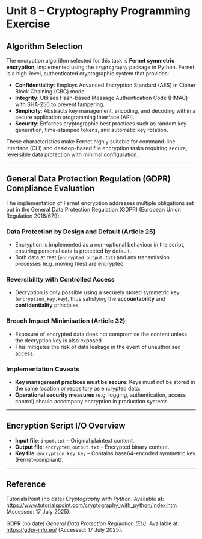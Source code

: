# Unit 8 – Cryptography Programming Exercise

## Algorithm Selection

The encryption algorithm selected for this task is **Fernet symmetric encryption**, implemented using the `cryptography` package in Python. Fernet is a high-level, authenticated cryptographic system that provides:

- **Confidentiality**: Employs Advanced Encryption Standard (AES) in Cipher Block Chaining (CBC) mode.
- **Integrity**: Utilises Hash-based Message Authentication Code (HMAC) with SHA-256 to prevent tampering.
- **Simplicity**: Abstracts key management, encoding, and decoding within a secure application programming interface (API).
- **Security**: Enforces cryptographic best practices such as random key generation, time-stamped tokens, and automatic key rotation.

These characteristics make Fernet highly suitable for command-line interface (CLI) and desktop-based file encryption tasks requiring secure, reversible data protection with minimal configuration.

---

## General Data Protection Regulation (GDPR) Compliance Evaluation

The implementation of Fernet encryption addresses multiple obligations set out in the General Data Protection Regulation (GDPR) (European Union Regulation 2016/679).

### Data Protection by Design and Default (Article 25)
- Encryption is implemented as a non-optional behaviour in the script, ensuring personal data is protected by default.
- Both data at rest (`encrypted_output.txt`) and any transmission processes (e.g. moving files) are encrypted.

### Reversibility with Controlled Access
- Decryption is only possible using a securely stored symmetric key (`encryption_key.key`), thus satisfying the **accountability** and **confidentiality** principles.

### Breach Impact Minimisation (Article 32)
- Exposure of encrypted data does not compromise the content unless the decryption key is also exposed.
- This mitigates the risk of data leakage in the event of unauthorised access.

### Implementation Caveats
- **Key management practices must be secure**: Keys must not be stored in the same location or repository as encrypted data.
- **Operational security measures** (e.g. logging, authentication, access control) should accompany encryption in production systems.

---

## Encryption Script I/O Overview

- **Input file**: `input.txt` – Original plaintext content.
- **Output file**: `encrypted_output.txt` – Encrypted binary content.
- **Key file**: `encryption_key.key` – Contains base64-encoded symmetric key (Fernet-compliant).

---

## Reference

TutorialsPoint (no date) *Cryptography with Python*. Available at: https://www.tutorialspoint.com/cryptography_with_python/index.htm (Accessed: 17 July 2025).

GDPR (no date) *General Data Protection Regulation (EU)*. Available at: https://gdpr-info.eu/ (Accessed: 17 July 2025).
